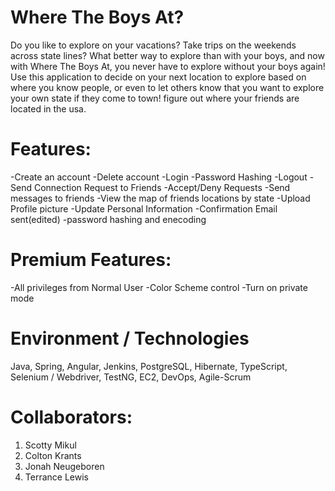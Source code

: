 # Where The Boys At?

Do you like to explore on your vacations? Take trips on the weekends across state lines? What better way to explore than with your boys, and now with Where The Boys At, you never have to explore without your boys again! Use this application to decide on your next location to explore based on where you know people, or even to let others know that you want to explore your own state if they come to town!
figure out where your friends are located in the usa.

# Features:

-Create an account
-Delete account
-Login
-Password Hashing
-Logout
-Send Connection Request to Friends
-Accept/Deny Requests
-Send messages to friends
-View the map of friends locations by state
-Upload Profile picture
-Update Personal Information
-Confirmation Email sent(edited)
-password hashing and enecoding 

# Premium Features:
-All privileges from Normal User
-Color Scheme control
-Turn on private mode

# Environment / Technologies 
Java, Spring, Angular, Jenkins, PostgreSQL, Hibernate, TypeScript, Selenium / Webdriver, TestNG, EC2, DevOps, Agile-Scrum

# Collaborators:
1) Scotty Mikul
2) Colton Krants
3) Jonah Neugeboren
4) Terrance Lewis
